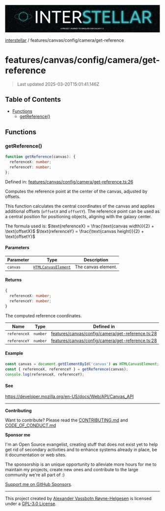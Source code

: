 <div><img alt="SPECCER logo" src="https://raw.githubusercontent.com/phun-ky/interstellar/main/public/interstellar-header.png" style="max-height:120px;"/></div>

[interstellar](../../../../README.md) /
features/canvas/config/camera/get-reference

# features/canvas/config/camera/get-reference

> Last updated 2025-03-20T15:01:41.146Z

## Table of Contents

- [Functions](#functions)
  - [getReference()](#getreference)

## Functions

### getReference()

```ts
function getReference(canvas): {
  referenceX: number;
  referenceY: number;
};
```

Defined in:
[features/canvas/config/camera/get-reference.ts:26](https://github.com/phun-ky/interstellar/blob/main/src/features/canvas/config/camera/get-reference.ts#L26)

Computes the reference point at the center of the canvas, adjusted by offsets.

This function calculates the central coordinates of the canvas and applies
additional offsets (`offsetX` and `offsetY`). The reference point can be used as
a central position for positioning objects, aligning with the galaxy center.

The formula used is:
$\text{referenceX} = \frac{\text{canvas width}}{2} + \text{offsetX}$
$\text{referenceY} = \frac{\text{canvas height}}{2} + \text{offsetY}$

#### Parameters

| Parameter | Type                                                                                | Description         |
| --------- | ----------------------------------------------------------------------------------- | ------------------- |
| `canvas`  | [`HTMLCanvasElement`](https://developer.mozilla.org/docs/Web/API/HTMLCanvasElement) | The canvas element. |

#### Returns

```ts
{
  referenceX: number;
  referenceY: number;
}
```

The computed reference coordinates.

| Name         | Type     | Defined in                                                                                                                                                    |
| ------------ | -------- | ------------------------------------------------------------------------------------------------------------------------------------------------------------- |
| `referenceX` | `number` | [features/canvas/config/camera/get-reference.ts:28](https://github.com/phun-ky/interstellar/blob/main/src/features/canvas/config/camera/get-reference.ts#L28) |
| `referenceY` | `number` | [features/canvas/config/camera/get-reference.ts:28](https://github.com/phun-ky/interstellar/blob/main/src/features/canvas/config/camera/get-reference.ts#L28) |

#### Example

```ts
const canvas = document.getElementById('canvas') as HTMLCanvasElement;
const { referenceX, referenceY } = getReference(canvas);
console.log(referenceX, referenceY);
```

#### See

<https://developer.mozilla.org/en-US/docs/Web/API/Canvas_API>

---

**Contributing**

Want to contribute? Please read the
[CONTRIBUTING.md](https://github.com/phun-ky/interstellar/blob/main/CONTRIBUTING.md)
and
[CODE_OF_CONDUCT.md](https://github.com/phun-ky/interstellar/blob/main/CODE_OF_CONDUCT.md)

**Sponsor me**

I'm an Open Source evangelist, creating stuff that does not exist yet to help
get rid of secondary activities and to enhance systems already in place, be it
documentation or web sites.

The sponsorship is an unique opportunity to alleviate more hours for me to
maintain my projects, create new ones and contribute to the large community
we're all part of :)

[Support me on GitHub Sponsors](https://github.com/sponsors/phun-ky).

---

This project created by [Alexander Vassbotn Røyne-Helgesen](http://phun-ky.net)
is licensed under a
[GPL-3.0 License](https://choosealicense.com/licenses/gpl-3.0/).
